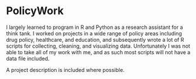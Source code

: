 # PolicyWork
I largely learned to program in R and Python as a research assistant for a think tank. 
I worked on projects in a wide range of policy areas including drug policy, healthcare, and education, and subsequently wrote a lot of R scripts for collecting, cleaning, and visualizing data. 
Unfortunately I was not able to take all of my work with me, and as such most scripts will not have a data file included.

A project description is included where possible.
